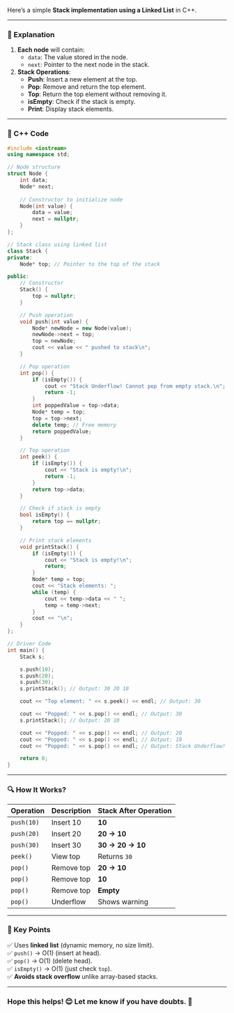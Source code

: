 Here’s a simple **Stack implementation using a Linked List** in C++.

---

### **📌 Explanation**
1. **Each node** will contain:
   - `data`: The value stored in the node.
   - `next`: Pointer to the next node in the stack.
2. **Stack Operations**:
   - **Push**: Insert a new element at the top.
   - **Pop**: Remove and return the top element.
   - **Top**: Return the top element without removing it.
   - **isEmpty**: Check if the stack is empty.
   - **Print**: Display stack elements.

---

### **📝 C++ Code**
```cpp
#include <iostream>
using namespace std;

// Node structure
struct Node {
    int data;
    Node* next;
    
    // Constructor to initialize node
    Node(int value) {
        data = value;
        next = nullptr;
    }
};

// Stack class using linked list
class Stack {
private:
    Node* top; // Pointer to the top of the stack

public:
    // Constructor
    Stack() {
        top = nullptr;
    }

    // Push operation
    void push(int value) {
        Node* newNode = new Node(value);
        newNode->next = top;
        top = newNode;
        cout << value << " pushed to stack\n";
    }

    // Pop operation
    int pop() {
        if (isEmpty()) {
            cout << "Stack Underflow! Cannot pop from empty stack.\n";
            return -1;
        }
        int poppedValue = top->data;
        Node* temp = top;
        top = top->next;
        delete temp; // Free memory
        return poppedValue;
    }

    // Top operation
    int peek() {
        if (isEmpty()) {
            cout << "Stack is empty!\n";
            return -1;
        }
        return top->data;
    }

    // Check if stack is empty
    bool isEmpty() {
        return top == nullptr;
    }

    // Print stack elements
    void printStack() {
        if (isEmpty()) {
            cout << "Stack is empty!\n";
            return;
        }
        Node* temp = top;
        cout << "Stack elements: ";
        while (temp) {
            cout << temp->data << " ";
            temp = temp->next;
        }
        cout << "\n";
    }
};

// Driver Code
int main() {
    Stack s;

    s.push(10);
    s.push(20);
    s.push(30);
    s.printStack(); // Output: 30 20 10

    cout << "Top element: " << s.peek() << endl; // Output: 30

    cout << "Popped: " << s.pop() << endl; // Output: 30
    s.printStack(); // Output: 20 10

    cout << "Popped: " << s.pop() << endl; // Output: 20
    cout << "Popped: " << s.pop() << endl; // Output: 10
    cout << "Popped: " << s.pop() << endl; // Output: Stack Underflow!

    return 0;
}
```

---

### **🔍 How It Works?**
| Operation | Description | Stack After Operation |
|-----------|------------|----------------------|
| `push(10)` | Insert 10 | **10** |
| `push(20)` | Insert 20 | **20 → 10** |
| `push(30)` | Insert 30 | **30 → 20 → 10** |
| `peek()` | View top | Returns `30` |
| `pop()` | Remove top | **20 → 10** |
| `pop()` | Remove top | **10** |
| `pop()` | Remove top | **Empty** |
| `pop()` | Underflow | Shows warning |

---

### **📌 Key Points**
✅ Uses **linked list** (dynamic memory, no size limit).  
✅ `push()` → O(1) (insert at head).  
✅ `pop()` → O(1) (delete head).  
✅ `isEmpty()` → O(1) (just check `top`).  
✅ **Avoids stack overflow** unlike array-based stacks.

---

### **Hope this helps! 😊 Let me know if you have doubts. 🚀**
